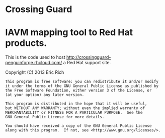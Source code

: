 Crossing Guard
=============

IAVM mapping tool to Red Hat products. 
=======

This is the code used to host http://crossingguard-penguinforge.rhcloud.com/ a Red Hat support site.

 Copyright (C) 2013  Eric Rich

    This program is free software: you can redistribute it and/or modify
    it under the terms of the GNU General Public License as published by
    the Free Software Foundation, either version 3 of the License, or
    (at your option) any later version.

    This program is distributed in the hope that it will be useful,
    but WITHOUT ANY WARRANTY; without even the implied warranty of
    MERCHANTABILITY or FITNESS FOR A PARTICULAR PURPOSE.  See the
    GNU General Public License for more details.

    You should have received a copy of the GNU General Public License
    along with this program.  If not, see <http://www.gnu.org/licenses/>.
